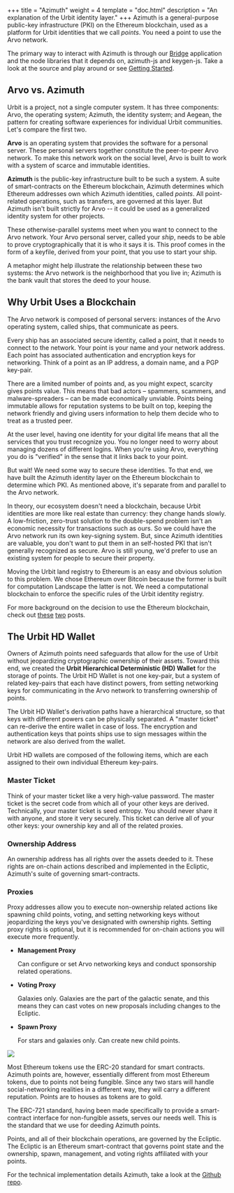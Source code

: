 +++
title = "Azimuth"
weight = 4
template = "doc.html"
description = "An explanation of the Urbit identity layer."
+++
Azimuth is a general-purpose public-key infrastructure (PKI) on the Ethereum blockchain, used as a platform for Urbit identities that we call _points_. You need a point to use the Arvo network.

The primary way to interact with Azimuth is through our [Bridge](https://github.com/urbit/bridge) application and the node libraries that it depends on, azimuth-js and keygen-js. Take a look at the source and play around or see [Getting Started](/docs/getting-started).

## Arvo vs. Azimuth

Urbit is a project, not a single computer system. It has three components: Arvo, the operating system; Azimuth, the identity system; and Aegean, the pattern for creating software experiences for individual Urbit communities. Let's compare the first two.

**Arvo** is an operating system that provides the software for a personal server. These personal servers together constitute the peer-to-peer Arvo network. To make this network work on the social level, Arvo is built to work with a system of scarce and immutable identities.

**Azimuth** is the public-key infrastructure built to be such a system. A suite of smart-contracts on the Ethereum blockchain, Azimuth determines which Ethereum addresses own which Azimuth identities, called _points_. All point-related operations, such as transfers, are governed at this layer. But Azimuth isn't built strictly for Arvo -- it could be used as a generalized identity system for other projects.

These otherwise-parallel systems meet when you want to connect to the Arvo network. Your Arvo personal server, called your _ship_, needs to be able to prove cryptographically that it is who it says it is. This proof comes in the form of a keyfile, derived from your point, that you use to start your ship.

A metaphor might help illustrate the relationship between these two systems: the Arvo network is the neighborhood that you live in; Azimuth is the bank vault that stores the deed to your house.

## Why Urbit Uses a Blockchain

The Arvo network is composed of personal servers: instances of the Arvo operating system, called ships, that communicate as peers.

Every ship has an associated secure identity, called a point, that it needs to connect to the network. Your point is your name and your network address. Each point has associated authentication and encryption keys for networking. Think of a point as an IP address, a domain name, and a PGP key-pair.

There are a limited number of points and, as you might expect, scarcity gives points value. This means that bad actors – spammers, scammers, and malware-spreaders – can be made economically unviable. Points being immutable allows for reputation systems to be built on top, keeping the network friendly and giving users information to help them decide who to treat as a trusted peer.

At the user level, having one identity for your digital life means that all the services that you trust recognize you. You no longer need to worry about managing dozens of different logins. When you're using Arvo, everything you do is "verified" in the sense that it links back to your point.

But wait! We need some way to secure these identities. To that end, we have built the Azimuth identity layer on the Ethereum blockchain to determine which PKI. As mentioned above, it's separate from and parallel to the Arvo network.

In theory, our ecosystem doesn't need a blockchain, because Urbit identities are more like real estate than currency: they change hands slowly. A low-friction, zero-trust solution to the double-spend problem isn't an economic necessity for transactions such as ours. So we could have the Arvo network run its own key-signing system. But, since Azimuth identities are valuable, you don't want to put them in an self-hosted PKI that isn't generally recognized as secure. Arvo is still young, we'd prefer to use an existing system for people to secure their property.

Moving the Urbit land registry to Ethereum is an easy and obvious solution to this problem. We chose Ethereum over Bitcoin because the former is built for computation Landscape the latter is not. We need a computational blockchain to enforce the specific rules of the Urbit identity registry.

For more background on the decision to use the Ethereum blockchain, check out [these](https://urbit.org/posts/essays/urbit-and-the-blockchain/) [two](https://urbit.org/posts/essays/bootstrapping-urbit-from-ethereum/) posts.

## The Urbit HD Wallet

Owners of Azimuth points need safeguards that allow for the use of Urbit without jeopardizing cryptographic ownership of their assets. Toward this end, we created the **Urbit Hierarchical Deterministic (HD) Wallet** for the storage of points. The Urbit HD Wallet is not one key-pair, but a system of related key-pairs that each have distinct powers, from setting networking keys for communicating in the Arvo network to transferring ownership of points.

The Urbit HD Wallet's derivation paths have a hierarchical structure, so that keys with different powers can be physically separated. A \"master ticket" can re-derive the entire wallet in case of loss. The encryption and authentication keys that points ships use to sign messages within the network are also derived from the wallet.

Urbit HD wallets are composed of the following items, which are each assigned to their own individual Ethereum key-pairs.

### Master Ticket

Think of your master ticket like a very high-value password. The master ticket is the secret code from which all of your other keys are derived. Technically, your master ticket is seed entropy. You should never share it with anyone, and store it very securely. This ticket can derive all of your other keys: your ownership key and all of the related proxies.

### Ownership Address

An ownership address has all rights over the assets deeded to it. These rights are on-chain actions described and implemented in the Ecliptic, Azimuth's suite of governing smart-contracts.

### Proxies

Proxy addresses allow you to execute non-ownership related actions like spawning child points, voting, and setting networking keys without jeopardizing the keys you've designated with ownership rights. Setting proxy rights is optional, but it is recommended for on-chain actions you will execute more frequently.

- **Management Proxy**

  Can configure or set Arvo networking keys and conduct sponsorship related
  operations.

- **Voting Proxy**

  Galaxies only. Galaxies are the part of the galactic senate, and this means
  they can cast votes on new proposals including changes to the Ecliptic.

- **Spawn Proxy**

  For stars and galaxies only. Can create new child points.

![](https://media.urbit.org/fora/proposals/UP-8.jpg)


Most Ethereum tokens use the ERC-20 standard for smart contracts. Azimuth points
are, however, essentially different from most Ethereum tokens, due to points not
being fungible. Since any two stars will handle social-networking realities in a
different way, they will carry a different reputation. Points are to houses as
tokens are to gold.

The ERC-721 standard, having been made specifically to provide a smart-contract
interface for non-fungible assets, serves our needs well. This is the standard
that we use for deeding Azimuth points.

Points, and all of their blockchain operations, are governed by the Ecliptic.
The Ecliptic is an Ethereum smart-contract that governs point state and the
ownership, spawn, management, and voting rights affiliated with your points.

For the technical implementation details Azimuth, take a look at the
[Github repo](https://github.com/urbit/azimuth).
